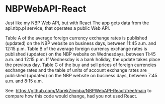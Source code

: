 # NBPWebAPI-React
Just like my NBP Web API, but with React
The app gets data from the api.nbp.pl service, that operates a public Web API.

Table A of the average foreign currency exchange rates is published (updated) on the NBP website on business days, between 11:45 a.m. and 12:15 p.m. 
Table B of the average foreign currency exchange rates is published (updated) on the NBP website on Wednesdays, between 11:45 a.m. and 12:15 p.m. If Wednesday is a bank holiday, the update takes place the previous day.
Table C of the buy and sell prices of foreign currencies exchange rates and the table of units of account exchange rates are published (updated) on the NBP website on business days, between 7:45 a.m. and 8:15 a.m.

See: https://github.com/MarekZiemba/NBPWebAPI-React/tree/main to compare how this code would change, had you not used React.
